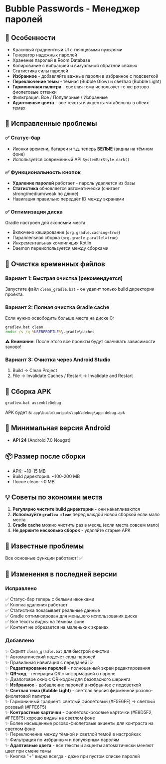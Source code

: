 # Bubble Passwords - Менеджер паролей

## 🎨 Особенности
- Красивый градиентный UI с глянцевыми пузырями
- Генератор надежных паролей
- Хранение паролей в Room Database
- Копирование с вибрацией и визуальной обратной связью
- Статистика силы паролей
- **Избранное** - добавляйте важные пароли в избранное с подсветкой
- **Переключение темы** - тёмная (Bubble Glow) и светлая (Bubble Light)
- **Гармоничная палитра** - светлая тема использует те же розово-фиолетовые оттенки
- Фильтрация: Все / Популярные / Избранные
- **Адаптивные цвета** - все тексты и акценты читабельны в обеих темах

## 🔧 Исправленные проблемы

### ✅ Статус-бар
- Иконки времени, батареи и т.д. теперь **БЕЛЫЕ** (видны на тёмном фоне)
- Используется современный API `SystemBarStyle.dark()`

### ✅ Функциональность кнопок
- **Удаление паролей** работает - пароль удаляется из базы
- **Статистика** обновляется автоматически (считает strong/medium/weak по длине)
- Навигация правильно передаёт ID между экранами

### ✅ Оптимизация диска
Gradle настроен для экономии места:
- Включено кеширование (`org.gradle.caching=true`)
- Параллельная сборка (`org.gradle.parallel=true`)
- Инкрементальная компиляция Kotlin
- Daemon переиспользуется между сборками

## 🧹 Очистка временных файлов

### Вариант 1: Быстрая очистка (рекомендуется)
Запустите файл `clean_gradle.bat` - он удалит только build директории проекта.

### Вариант 2: Полная очистка Gradle cache
Если нужно освободить больше места на диске C:
```cmd
gradlew.bat clean
rmdir /s /q %USERPROFILE%\.gradle\caches
```
⚠️ **Внимание**: После этого все проекты будут скачивать зависимости заново!

### Вариант 3: Очистка через Android Studio
1. Build → Clean Project
2. File → Invalidate Caches / Restart → Invalidate and Restart

## 📱 Сборка APK

```cmd
gradlew.bat assembleDebug
```

APK будет в: `app\build\outputs\apk\debug\app-debug.apk`

## 🎯 Минимальная версия Android
- **API 24** (Android 7.0 Nougat)

## 📦 Размер после сборки
- APK: ~10-15 MB
- Build директория: ~100-200 MB
- После clean: ~0 MB

## 💡 Советы по экономии места

1. **Регулярно чистите build директории** - они накапливаются
2. **Используйте `gradlew clean`** перед каждой новой сборкой если мало места
3. **Gradle cache** можно чистить раз в месяц (если места совсем мало)
4. **Не держите несколько сборок** - удаляйте старые APK

## 🐛 Известные проблемы

Все основные функции работают! ✅

## 📝 Изменения в последней версии

### Исправлено
✅ Статус-бар теперь с белыми иконками  
✅ Кнопка удаления работает  
✅ Статистика показывает реальные данные  
✅ Gradle оптимизирован для меньшего использования диска  
✅ Все тексты видны на тёмном фоне  
✅ Контент не обрезается на маленьких экранах  

### Добавлено
✨ Скрипт `clean_gradle.bat` для быстрой очистки  
✨ Автоматический подсчет силы паролей  
✨ Правильная навигация с передачей ID  
✨ **Редактирование паролей** - полноценный экран редактирования  
✨ **QR-код** - генерация QR с информацией о пароле  
✨ Диалоговое окно с QR-кодом для безопасного шеринга  
✨ **Избранное** - добавление паролей в избранное с подсветкой  
✨ **Светлая тема (Bubble Light)** - светлая версия фирменной розово-фиолетовой палитры  
✨ Гармоничный градиент: светлый фиолетовый (#F5E6FF) → светлый розовый (#FFE6F5)  
✨ **Контрастные карточки** - фиолетово-розовые карточки (#E8D5F2, #FFE6F5) хорошо видны на светлом фоне  
✨ Более насыщенные розово-фиолетовые акценты для контраста на светлом фоне  
✨ Переключение между тёмной и светлой темой в настройках  
✨ Фильтрация по избранным и популярным паролям  
✨ **Адаптивные цвета** - все тексты и акценты автоматически меняют цвет при смене темы  
✨ Кнопка "+" видна всегда - даже при пустом списке паролей  

